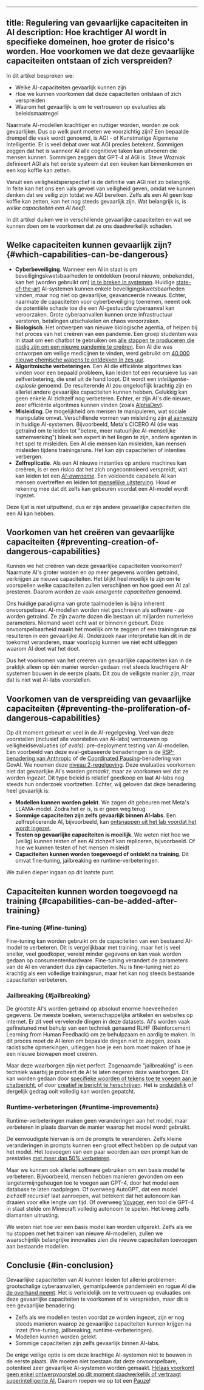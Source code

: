 

---
title: Regulering van gevaarlijke capaciteiten in AI
description: Hoe krachtiger AI wordt in specifieke domeinen, hoe groter de risico's worden. Hoe voorkomen we dat deze gevaarlijke capaciteiten ontstaan of zich verspreiden?
---

In dit artikel bespreken we:

- Welke AI-capaciteiten gevaarlijk kunnen zijn
- Hoe we kunnen voorkomen dat deze capaciteiten ontstaan of zich verspreiden
- Waarom het gevaarlijk is om te vertrouwen op evaluaties als beleidsmaatregel

Naarmate AI-modellen krachtiger en nuttiger worden, worden ze ook gevaarlijker.
Dus op welk punt moeten we voorzichtig zijn?
Een bepaalde drempel die vaak wordt genoemd, is AGI - of Kunstmatige Algemene Intelligentie.
Er is veel debat over wat AGI precies betekent.
Sommigen zeggen dat het is wanneer AI alle cognitieve taken kan uitvoeren die mensen kunnen.
Sommigen zeggen dat GPT-4 al AGI is.
Steve Wozniak definieert AGI als het eerste systeem dat een keuken kan binnenkomen en een kop koffie kan zetten.

Vanuit een veiligheidsperspectief is de definitie van AGI niet zo belangrijk.
In feite kan het ons een vals gevoel van veiligheid geven, omdat we kunnen denken dat we veilig zijn totdat we AGI bereiken.
Zelfs als een AI geen kop koffie kan zetten, kan het nog steeds gevaarlijk zijn.
Wat belangrijk is, is _welke capaciteiten een AI heeft_.

In dit artikel duiken we in verschillende gevaarlijke capaciteiten en wat we kunnen doen om te voorkomen dat ze ons daadwerkelijk schaden.

## Welke capaciteiten kunnen gevaarlijk zijn? {#which-capabilities-can-be-dangerous}

- **Cyberbeveiliging**. Wanneer een AI in staat is om beveiligingskwetsbaarheden te ontdekken (vooral nieuwe, onbekende), kan het (worden gebruikt om) [in te breken in systemen](/cybersecurity-risks). Huidige [state-of-the-art](/sota) AI-systemen kunnen enkele beveiligingskwetsbaarheden vinden, maar nog niet op gevaarlijke, geavanceerde niveaus. Echter, naarmate de capaciteiten voor cyberbeveiliging toenemen, neemt ook de potentiële schade toe die een AI-gestuurde cyberaanval kan veroorzaken. Grote cyberaanvallen kunnen onze infrastructuur verstoren, betalingen uitschakelen en chaos veroorzaken.
- **Biologisch**. Het ontwerpen van nieuwe biologische agentia, of helpen bij het proces van het creëren van een pandemie. Een groep studenten was in staat om een chatbot te gebruiken om [alle stappen te produceren die nodig zijn om een nieuwe pandemie te creëren](https://arxiv.org/abs/2306.03809). Een AI die was ontworpen om veilige medicijnen te vinden, werd gebruikt om [40.000 nieuwe chemische wapens te ontdekken in zes uur](https://www.theverge.com/2022/3/17/22983197/ai-new-possible-chemical-weapons-generative-models-vx).
- **Algoritmische verbeteringen**. Een AI die efficiënte algoritmes kan vinden voor een bepaald probleem, kan leiden tot een recursieve lus van zelfverbetering, die snel uit de hand loopt. Dit wordt een _intelligentie-explosie_ genoemd. De resulterende AI zou ongelooflijk krachtig zijn en allerlei andere gevaarlijke capaciteiten kunnen hebben. Gelukkig kan geen enkele AI zichzelf nog verbeteren. Echter, er zijn AI's die nieuwe, zeer efficiënte algoritmes kunnen vinden (zoals [AlphaDev](https://www.deepmind.com/blog/alphadev-discovers-faster-sorting-algorithms)).
- **Misleiding**. De mogelijkheid om mensen te manipuleren, wat sociale manipulatie omvat. Verschillende vormen van misleiding zijn [al aanwezig](https://lethalintelligence.ai/post/ai-hired-human-to-solve-captcha/) in huidige AI-systemen. Bijvoorbeeld, Meta's CICERO AI (die was getraind om te leiden tot "betere, meer natuurlijke AI-menselijke samenwerking") bleek een expert in het liegen te zijn, andere agenten in het spel te misleiden. Een AI die mensen kan misleiden, kan mensen misleiden tijdens trainingsruns. Het kan zijn capaciteiten of intenties verbergen.
- **Zelfreplicatie**. Als een AI nieuwe instanties op andere machines kan creëren, is er een risico dat het zich ongecontroleerd verspreidt, wat kan leiden tot een [_AI-overname_](/ai-takeover). Een voldoende capabele AI kan mensen overtreffen en leiden tot [menselijke uitsterving](/xrisk). Houd er rekening mee dat dit zelfs kan gebeuren voordat een AI-model wordt ingezet.

Deze lijst is niet uitputtend, dus er zijn andere gevaarlijke capaciteiten die een AI kan hebben.

## Voorkomen van het creëren van gevaarlijke capaciteiten {#preventing-creation-of-dangerous-capabilities}

Kunnen we het creëren van deze gevaarlijke capaciteiten voorkomen?
Naarmate AI's groter worden en op meer gegevens worden getraind, verkrijgen ze nieuwe capaciteiten.
Het blijkt heel moeilijk te zijn om te voorspellen welke capaciteiten zullen verschijnen en hoe goed een AI zal presteren.
Daarom worden ze vaak _emergente capaciteiten_ genoemd.

Ons huidige paradigma van grote taalmodellen is bijna inherent onvoorspelbaar.
AI-modellen worden niet geschreven als software - ze worden getraind.
Ze zijn zwarte dozen die bestaan uit miljarden numerieke parameters.
Niemand weet echt wat er binnenin gebeurt.
Deze onvoorspelbaarheid maakt het moeilijk om te zeggen of een trainingsrun zal resulteren in een gevaarlijke AI.
Onderzoek naar interpretatie kan dit in de toekomst veranderen, maar voorlopig kunnen we niet echt uitleggen waarom AI doet wat het doet.

Dus het voorkomen van het creëren van gevaarlijke capaciteiten kan in de praktijk alleen op één manier worden gedaan:
niet steeds krachtigere AI-systemen bouwen in de eerste plaats.
Dit zou de veiligste manier zijn, maar dat is niet wat AI-labs voorstellen.

## Voorkomen van de verspreiding van gevaarlijke capaciteiten {#preventing-the-proliferation-of-dangerous-capabilities}

Op dit moment gebeurt er veel in de AI-regelgeving.
Veel van deze voorstellen (inclusief alle voorstellen van AI-labs) vertrouwen op veiligheidsevaluaties (of _evals_): pre-deployment testing van AI-modellen.
Een voorbeeld van deze eval-gebaseerde benaderingen is de [RSP-benadering van Anthropic](https://evals.alignment.org/blog/2023-09-26-rsp/#:~:text=An%20RSP%20specifies%20what%20level,capabilities%20until%20protective%20measures%20improve.) of de [Coordinated Pausing](https://www.governance.ai/research-paper/coordinated-pausing-evaluation-based-scheme)-benadering van GovAI.
We noemen deze [niveau 2-regelgeving](/4-levels-of-ai-regulation).
Deze evaluaties voorkomen niet dat gevaarlijke AI's worden _gemaakt_, maar ze voorkomen wel dat ze worden _ingezet_.
Dit type beleid is relatief goedkoop en laat AI-labs nog steeds hun onderzoek voortzetten.
Echter, wij geloven dat deze benadering heel gevaarlijk is:

- **Modellen kunnen worden gelekt**.
  We zagen dit gebeuren met Meta's LLAMA-model. Zodra het er is, is er geen weg terug.
- **Sommige capaciteiten zijn zelfs gevaarlijk binnen AI-labs**.
  Een zelfreplicerende AI, bijvoorbeeld, kan [ontsnappen uit het lab voordat het wordt ingezet](https://lethalintelligence.ai/post/ai-escaped-its-container/).
- **Testen op gevaarlijke capaciteiten is moeilijk**.
  We weten niet hoe we (veilig) kunnen testen of een AI zichzelf kan repliceren, bijvoorbeeld. Of hoe we kunnen testen of het mensen misleidt
- **Capaciteiten kunnen worden toegevoegd of ontdekt na training**.
  Dit omvat fine-tuning, jailbreaking en runtime-verbeteringen.

We zullen dieper ingaan op dit laatste punt.

## Capaciteiten kunnen worden toegevoegd na training {#capabilities-can-be-added-after-training}

### Fine-tuning {#fine-tuning}

Fine-tuning kan worden gebruikt om de capaciteiten van een bestaand AI-model te verbeteren.
Dit is vergelijkbaar met training, maar het is veel sneller, veel goedkoper, vereist minder gegevens en kan vaak worden gedaan op consumentenhardware.
Fine-tuning verandert de parameters van de AI en verandert dus zijn capaciteiten.
Nu is fine-tuning niet zo krachtig als een volledige trainingsrun, maar het kan nog steeds bestaande capaciteiten verbeteren.

### Jailbreaking {#jailbreaking}

De grootste AI's worden getraind op absoluut enorme hoeveelheden gegevens.
De meeste boeken, wetenschappelijke artikelen en websites op internet.
Er zit veel vervelende dingen in deze datasets.
AI's worden vaak gefinetuned met behulp van een techniek genaamd RLHF (Reinforcement Learning from Human Feedback) om ze behulpzaam en aardig te maken.
In dit proces moet de AI leren om bepaalde dingen niet te zeggen, zoals racistische opmerkingen, uitleggen hoe je een bom moet maken of hoe je een nieuwe biowapen moet creëren.

Maar deze waarborgen zijn niet perfect.
Zogenaamde "jailbreaking" is een techniek waarbij je probeert de AI te laten negeren deze waarborgen.
Dit kan worden gedaan door [specifieke woorden of tekens toe te voegen aan je chatbericht](https://twitter.com/AIPanicLive/status/1678942758872989696), of door [creatief je bericht te herschrijven](https://twitter.com/_annieversary/status/1647865782741749760).
Het is [onduidelijk](https://llm-attacks.org/) of dergelijk gedrag ooit volledig kan worden gepatcht.

### Runtime-verbeteringen {#runtime-improvements}

Runtime-verbeteringen maken geen veranderingen aan het model, maar verbeteren in plaats daarvan de manier waarop het model wordt gebruikt.

De eenvoudigste hiervan is om de prompts te veranderen.
Zelfs kleine veranderingen in prompts kunnen een groot effect hebben op de output van het model.
Het toevoegen van een paar woorden aan een prompt kan de prestaties [met meer dan 50% verbeteren](https://arxiv.org/pdf/2309.03409.pdf).

Maar we kunnen ook allerlei software gebruiken om een basis model te verbeteren.
Bijvoorbeeld, mensen hebben manieren gevonden om een langetermijngeheugen toe te voegen aan GPT-4, door het model een database te laten raadplegen.
Of overweeg AutoGPT, dat een model zichzelf recursief laat aanroepen, wat betekent dat het autonoom kan draaien voor elke lengte van tijd.
Of overweeg [Voyager](https://arxiv.org/abs/2305.16291), een tool die GPT-4 in staat stelde om Minecraft volledig autonoom te spelen. Het kreeg zelfs diamanten uitrusting.

We weten niet hoe ver een basis model kan worden uitgerekt.
Zelfs als we nu stoppen met het trainen van nieuwe AI-modellen, zullen we waarschijnlijk belangrijke innovaties zien die nieuwe capaciteiten toevoegen aan bestaande modellen.

## Conclusie {#in-conclusion}

Gevaarlijke capaciteiten van AI kunnen leiden tot allerlei problemen: grootschalige cyberaanvallen, gemanipuleerde pandemieën en rogue AI die [de overhand neemt](/ai-takeover).
Het is verleidelijk om te vertrouwen op evaluaties om deze gevaarlijke capaciteiten te voorkomen of te verspreiden, maar dit is een gevaarlijke benadering:

- Zelfs als we modellen testen voordat ze worden ingezet, zijn er nog steeds manieren waarop ze gevaarlijke capaciteiten kunnen krijgen na inzet (fine-tuning, jailbreaking, runtime-verbeteringen).
- Modellen kunnen worden gelekt.
- Sommige capaciteiten zijn zelfs gevaarlijk binnen AI-labs.

De enige veilige optie is om deze krachtige AI-systemen niet te bouwen in de eerste plaats.
We moeten niet toestaan dat deze onvoorspelbare, potentieel zeer gevaarlijke AI-systemen worden gemaakt.
[Helaas voorkomt geen enkel ontwerpvoorstel op dit moment daadwerkelijk of vertraagt superintelligente AI.](https://twitter.com/PauseAI/status/1704998018322141496)
Daarom roepen we op tot een [Pauze](/proposal)!